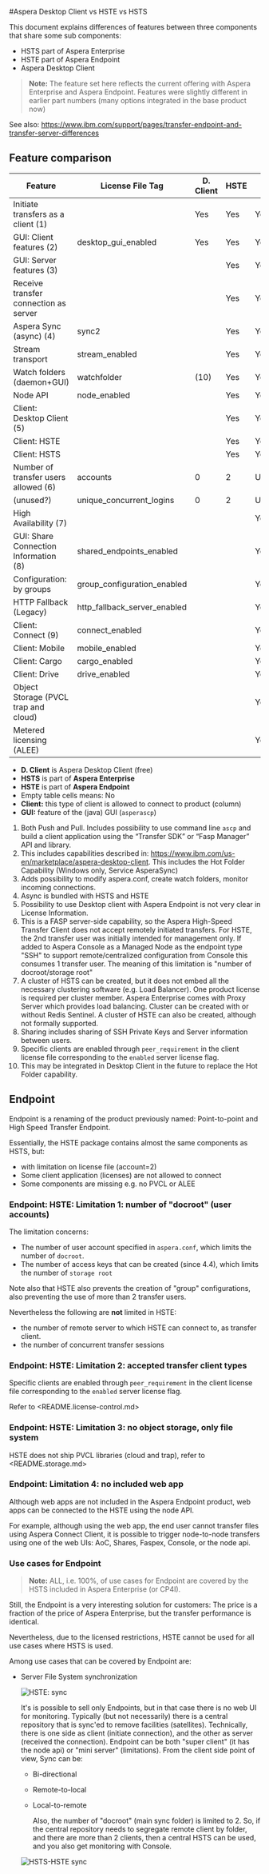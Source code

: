  #Aspera Desktop Client vs HSTE vs HSTS

This document explains differences of features between three components that share some sub components:

- HSTS part of Aspera Enterprise
- HSTE part of Aspera Endpoint
- Aspera Desktop Client

> **Note:** The feature set here reflects the current offering with Aspera Enterprise and Aspera Endpoint. Features were slightly different in earlier part numbers (many options integrated in the base product now)

See also: <https://www.ibm.com/support/pages/transfer-endpoint-and-transfer-server-differences>

## Feature comparison

| Feature                               | License File Tag     | D. Client | HSTE | HSTS |
|---------------------------------------|------------------------------|-----|-----|-----|
| Initiate transfers as a client (1)    |                              | Yes | Yes | Yes |
| GUI: Client features (2)              | desktop_gui_enabled          | Yes | Yes | Yes |
| GUI: Server features (3)              |                              |     | Yes | Yes |
| Receive transfer connection as server |                              |     | Yes | Yes |
| Aspera Sync (async) (4)               | sync2                        |     | Yes | Yes |
| Stream transport                      | stream_enabled               |     | Yes | Yes |
| Watch folders (daemon+GUI)            | watchfolder                  | (10)| Yes | Yes |
| Node API                              | node_enabled                 |     | Yes | Yes |
| Client: Desktop Client (5)            |                              |     | Yes | Yes |
| Client: HSTE                          |                              |     | Yes | Yes |
| Client: HSTS                          |                              |     | Yes | Yes |
| Number of transfer users allowed (6)  | accounts                     | 0   | 2   | Unlimited |
| (unused?)                             | unique_concurrent_logins     | 0   | 2   | Unlimited |
| High Availability (7)                 |                              |     |     | Yes |
| GUI: Share Connection Information (8) | shared_endpoints_enabled     |     |     | Yes |
| Configuration: by groups              | group_configuration_enabled  |     |     | Yes |
| HTTP Fallback (Legacy)                | http_fallback_server_enabled |     |     | Yes |
| Client: Connect (9)                   | connect_enabled              |     |     | Yes |
| Client: Mobile                        | mobile_enabled               |     |     | Yes |
| Client: Cargo                         | cargo_enabled                |     |     | Yes |
| Client: Drive                         | drive_enabled                |     |     | Yes |
| Object Storage (PVCL trap and cloud)  |                              |     |     | Yes |
| Metered licensing (ALEE)              |                              |     |     | Yes |

- **D. Client** is Aspera Desktop Client (free)
- **HSTS** is part of **Aspera Enterprise**
- **HSTE** is part of **Aspera Endpoint**
- Empty table cells means: No
- **Client:** this type of client is allowed to connect to product (column)
- **GUI:** feature of the (java) GUI (`asperascp`)

1. Both Push and Pull. Includes possibility to use command line `ascp` and build a client application using the “Transfer SDK” or “Fasp Manager” API and library.
2. This includes capabilities described in: <https://www.ibm.com/us-en/marketplace/aspera-desktop-client>. This includes the Hot Folder Capability (Windows only, Service AsperaSync)
3. Adds possibility to modify aspera.conf, create watch folders, monitor incoming connections.
4. Async is bundled with HSTS and HSTE
5. Possibility to use Desktop client with Aspera Endpoint is not very clear in License Information.
6. This is a FASP server-side capability, so the Aspera High-Speed Transfer Client does not accept remotely initiated transfers. For HSTE, the 2nd transfer user was initially intended for management only. If added to Aspera Console as a Managed Node as the endpoint type "SSH" to support remote/centralized configuration from Console this consumes 1 transfer user. The meaning of this limitation is "number of docroot/storage root"
7. A cluster of HSTS can be created, but it does not embed all the necessary clustering software (e.g. Load Balancer). One product license is required per cluster member. Aspera Enterprise comes with Proxy Server which provides load balancing. Cluster can be created with or without Redis Sentinel. A cluster of HSTE can also be created, although not formally supported.
8. Sharing includes sharing of SSH Private Keys and Server information between users.
9. Specific clients are enabled through `peer_requirement` in the client license file corresponding to the `enabled` server license flag.
10. This may be integrated in Desktop Client in the future to replace the Hot Folder capability.

## Endpoint

Endpoint is a renaming of the product previously named: Point-to-point and High Speed Transfer Endpoint.

Essentially, the HSTE package contains almost the same components as HSTS, but:

- with limitation on license file (account=2)
- Some client application (licenses) are not allowed to connect
- Some components are missing e.g. no PVCL or ALEE

### Endpoint: HSTE: Limitation 1: number of "docroot" (user accounts)

The limitation concerns:

- The number of user account specified in `aspera.conf`, which limits the number of `docroot`.
- The number of access keys that can be created (since 4.4), which limits the number of `storage root`

Note also that HSTE also prevents the creation of "group" configurations, also preventing the use of more than 2 transfer users.

Nevertheless the following are **not** limited in HSTE:

- the number of remote server to which HSTE can connect to, as transfer client.
- the number of concurrent transfer sessions

### Endpoint: HSTE: Limitation 2: accepted transfer client types

Specific clients are enabled through `peer_requirement` in the client license file corresponding to the `enabled` server license flag.

Refer to <README.license-control.md>

### Endpoint: HSTE: Limitation 3: no object storage, only file system

HSTE does not ship PVCL libraries (cloud and trap), refer to <README.storage.md>

### Endpoint: Limitation 4: no included web app

Although web apps are not included in the Aspera Endpoint product, web apps can be connected to the HSTE using the node API.

For example, although using the web app, the end user cannot transfer files using Aspera Connect Client, it is possible to trigger node-to-node transfers using one of the web UIs: AoC, Shares, Faspex, Console, or the node api.

### Use cases for Endpoint

> **Note:** ALL, i.e. 100%, of use cases for Endpoint are covered by the HSTS included in Aspera Enterprise (or CP4I).

Still, the Endpoint is a very interesting solution for customers: The price is a fraction of the price of Aspera Enterprise, but the transfer performance is identical.

Nevertheless, due to the licensed restrictions, HSTE cannot be used for all use cases where HSTS is used.

Among use cases that can be covered by Endpoint are:

- Server File System synchronization

  ![HSTE: sync](images/hste_sync.png)

  It's is possible to sell only Endpoints, but in that case there is no web UI for monitoring.
  Typically (but not necessarily) there is a central repository that is sync'ed to remove facilities (satellites).
  Technically, there is one side as client (initiate connection), and the other as server (received the connection).
  Endpoint can be both "super client" (it has the node api) or "mini server" (limitations).
  From the client side point of view, Sync can be:

  - Bi-directional
  - Remote-to-local
  - Local-to-remote

    Also, the number of "docroot" (main sync folder) is limited to 2. So, if the central repository needs to segregate remote client by folder, and there are more than 2 clients, then a central HSTS can be used, and you also get monitoring with Console.

  ![HSTS-HSTE sync](images/hste_hsts_sync.png)
